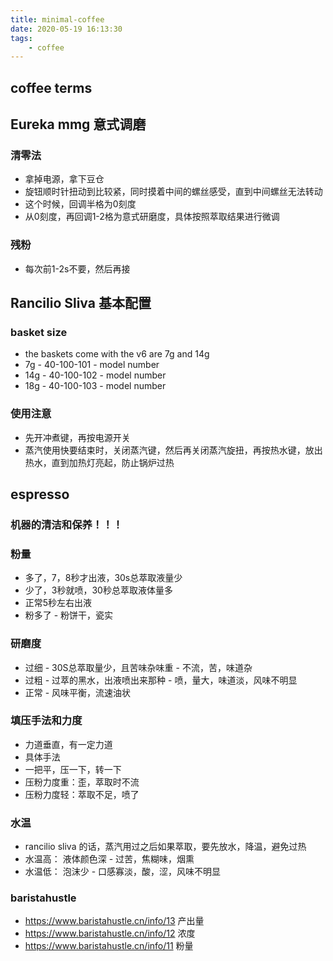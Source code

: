 ```yaml
---
title: minimal-coffee
date: 2020-05-19 16:13:30
tags:
    - coffee
---
```

## coffee terms


## Eureka mmg 意式调磨
### 清零法
- 拿掉电源，拿下豆仓
- 旋钮顺时针扭动到比较紧，同时摸着中间的螺丝感受，直到中间螺丝无法转动
- 这个时候，回调半格为0刻度
- 从0刻度，再回调1-2格为意式研磨度，具体按照萃取结果进行微调

### 残粉
- 每次前1-2s不要，然后再接

## Rancilio Sliva 基本配置
### basket size
- the baskets come with the v6 are 7g and 14g
- 7g - 40-100-101 - model number
- 14g - 40-100-102 - model number
- 18g - 40-100-103 - model number


### 使用注意
- 先开冲煮键，再按电源开关
- 蒸汽使用快要结束时，关闭蒸汽键，然后再关闭蒸汽旋扭，再按热水键，放出热水，直到加热灯亮起，防止锅炉过热

## espresso
### 机器的清洁和保养！！！

### 粉量
- 多了，7，8秒才出液，30s总萃取液量少
- 少了，3秒就喷，30秒总萃取液体量多
- 正常5秒左右出液
- 粉多了 - 粉饼干，瓷实

### 研磨度
- 过细 - 30S总萃取量少，且苦味杂味重 - 不流，苦，味道杂
- 过粗 - 过萃的黑水，出液喷出来那种 - 喷，量大，味道淡，风味不明显
- 正常 - 风味平衡，流速油状

### 填压手法和力度
- 力道垂直，有一定力道
- 具体手法
- 一把平，压一下，转一下
- 压粉力度重：歪，萃取时不流
- 压粉力度轻：萃取不足，喷了

### 水温
- rancilio sliva 的话，蒸汽用过之后如果萃取，要先放水，降温，避免过热
- 水温高： 液体颜色深 - 过苦，焦糊味，烟熏
- 水温低： 泡沫少 - 口感寡淡，酸，涩，风味不明显

### baristahustle
- https://www.baristahustle.cn/info/13 产出量
- https://www.baristahustle.cn/info/12 浓度
- https://www.baristahustle.cn/info/11 粉量

